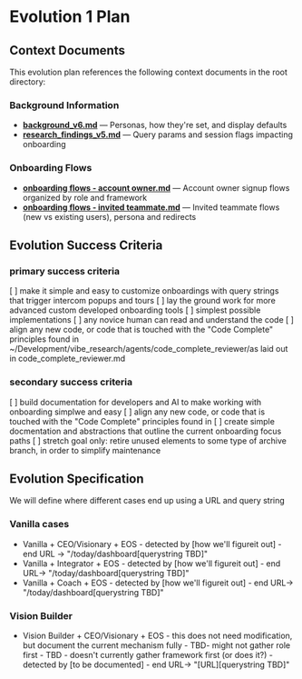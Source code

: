 # Evolution 1 Plan

## Context Documents

This evolution plan references the following context documents in the root directory:

### Background Information
- **[background_v6.md](./background_v6.md)** — Personas, how they're set, and display defaults
- **[research_findings_v5.md](./research_findings_v5.md)** — Query params and session flags impacting onboarding

### Onboarding Flows
- **[onboarding flows - account owner.md](./onboarding%20flows%20-%20account%20owner.md)** — Account owner signup flows organized by role and framework
- **[onboarding flows - invited teammate.md](./onboarding%20flows%20-%20invited%20teammate.md)** — Invited teammate flows (new vs existing users), persona and redirects

## Evolution Success Criteria
### primary success criteria
[ ] make it simple and easy to customize onboardings with query strings that trigger intercom popups and tours
[ ] lay the ground work for more advanced custom developed onboarding tools
[ ] simplest possible implementations
[ ] any novice human can read and understand the code
[ ] align any new code, or code that is touched with the "Code Complete" principles found in  ~/Development/vibe_research/agents/code_complete_reviewer/as laid out in code_complete_reviewer.md

### secondary success criteria

[ ] build documentation for developers and AI to make working with onboarding simplwe and easy
[ ] align any new code, or code that is touched with the "Code Complete" principles found in
[ ] create simple docmentation and abstractions that outline the current onboarding focus paths
[ ] stretch goal only: retire unused elements to some type of archive branch, in order to simplify maintenance


## Evolution Specification

We will define where different cases end up using a URL and query string

### Vanilla cases
  - Vanilla + CEO/Visionary + EOS 
        - detected by [how we'll figureit out]
        - end URL → "/today/dashboard[querystring TBD]"
  - Vanilla + Integrator + EOS 
        - detected by [how we'll figureit out]
        - end URL→ "/today/dashboard[querystring TBD]"
  - Vanilla + Coach + EOS 
        - detected by [how we'll figureit out]
        - end URL→ "/today/dashboard[querystring TBD]"

  ### Vision Builder
  - Vision Builder + CEO/Visionary + EOS 
        - this does not need modification, but document the current mechanism fully
        - TBD- might not gather role first
        - TBD - doesn't currently gather framework first (or does it?)
        - detected by [to be documented]
        - end URL→ "[URL][querystring TBD]"
